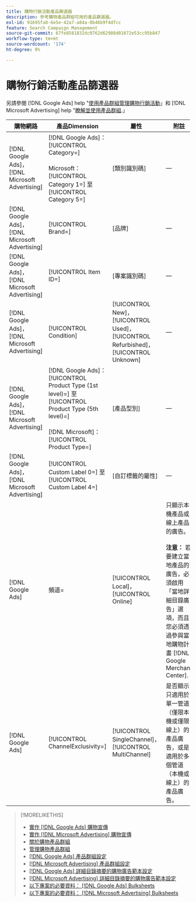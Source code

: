 ```yaml
---
title: 購物行銷活動產品篩選器
description: 參考購物產品群組可用的產品篩選器。
exl-id: 91695fa8-6e5e-42a7-a84a-0b46b9f4dfcc
feature: Search Campaign Management
source-git-commit: 67fe8581832dc0762d62908d01672e53cc95b847
workflow-type: tm+mt
source-wordcount: '174'
ht-degree: 0%

---
```


# 購物行銷活動產品篩選器

另請參閱 [!DNL Google Ads] help &quot;[使用產品群組管理購物行銷活動](https://support.google.com/google-ads/answer/6275317)」和 [!DNL Microsoft Advertising] help &quot;[瞭解並使用產品群組](https://help.ads.microsoft.com/#apex/bae/en/56782).」

| 購物網路 | 產品Dimension | 屬性 | 附註 |
|----|----|----|----|
| [!DNL Google Ads]， [!DNL Microsoft Advertising] | [!DNL Google Ads]： [!UICONTROL Category=]<br><br>Microsoft： [!UICONTROL Category 1=] 至 [!UICONTROL Category 5=] | \[類別識別碼\] | — |
| [!DNL Google Ads]， [!DNL Microsoft Advertising] | [!UICONTROL Brand=] | \[品牌\] | — |
| [!DNL Google Ads]， [!DNL Microsoft Advertising] | [!UICONTROL Item ID=] | \[專案識別碼\] | — |
| [!DNL Google Ads]， [!DNL Microsoft Advertising] | [!UICONTROL Condition] | [!UICONTROL New]， [!UICONTROL Used]， [!UICONTROL Refurbished]， [!UICONTROL Unknown] | — |
| [!DNL Google Ads]， [!DNL Microsoft Advertising] | [!DNL Google Ads]： [!UICONTROL Product Type (1st level)=] 至 [!UICONTROL Product Type (5th level)=]<br><br>[!DNL Microsoft]： [!UICONTROL Product Type=] | \[產品型別\] | — |
| [!DNL Google Ads]， [!DNL Microsoft Advertising] | [!UICONTROL Custom Label 0=] 至 [!UICONTROL Custom Label 4=] | \[自訂標籤的屬性\] | — |
| [!DNL Google Ads] | 頻道= | [!UICONTROL Local]， [!UICONTROL Online] | 只顯示本機產品或線上產品的廣告。<br><br><b>注意：</b> 若要建立當地產品的廣告，必須啟用「當地詳細目錄廣告」選項，而且您必須透過參與當地購物計畫 [!DNL Google Merchant Center]. |
| [!DNL Google Ads] | [!UICONTROL ChannelExclusivity=] | [!UICONTROL SingleChannel]， [!UICONTROL MultiChannel] | 是否顯示只適用於單一管道（僅限本機或僅限線上）的產品廣告，或是適用於多個管道（本機或線上）的產品廣告。 |

>[!MORELIKETHIS]
>
>* [實作 [!DNL Google Ads] 購物宣傳](/help/search-social-commerce/campaign-management/special-campaign-types/google-shopping-campaigns.md)
>* [實作 [!DNL Microsoft Advertising] 購物宣傳](/help/search-social-commerce/campaign-management/special-campaign-types/microsoft-shopping-campaigns.md)
>* [關於購物產品群組](product-group-about.md)
>* [管理購物產品群組](product-group-manage.md)
>* [[!DNL Google Ads] 產品群組設定](/help/search-social-commerce/campaign-management/campaigns/product-group-settings-google.md)
>* [[!DNL Microsoft Advertising] 產品群組設定](/help/search-social-commerce/campaign-management/campaigns/product-group-settings-microsoft.md)
>* [[!DNL Google Ads] 詳細目錄摘要的購物廣告範本設定](/help/search-social-commerce/campaign-management/inventory-feeds/ad-templates/template-google-shopping.md)
>* [[!DNL Microsoft Advertising] 詳細目錄摘要的購物廣告範本設定](/help/search-social-commerce/campaign-management/inventory-feeds/ad-templates/template-microsoft-shopping.md)
>* [以下專案的必要資料： [!DNL Google Ads] Bulksheets](/help/search-social-commerce/campaign-management/bulksheets/bulksheet-data-formats/bulksheet-data-google.md)
>* [以下專案的必要資料： [!DNL Microsoft Advertising] Bulksheets](/help/search-social-commerce/campaign-management/bulksheets/bulksheet-data-formats/bulksheet-data-microsoft.md)
